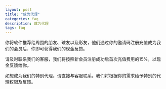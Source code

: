 ```yaml
---
layout: post
title: "成为代理"
categories: faq
description: 成为代理
tags: faq
---
```

你将软件推荐给周围的朋友、球友以及彩友，他们通过你的邀请码注册充值成为我们的会员后，你即可获得我们的现金反馈。

请及时联系我们的客服，我们将按照新会员注册成功后首次充值费用的15%，以现金反馈给你。

如想成为我们的特别代理，请直接与客服联系，我们将根据你的需求给予特别的代理权限及反馈。
